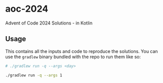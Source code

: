 # aoc-2024
Advent of Code 2024 Solutions - in Kotlin

## Usage

This contains all the inputs and code to reproduce the solutions.
You can use the `gradlew` binary bundled with the repo to run them like so:  


```sh
# ./gradlew run -q --args <day>

./gradlew run -q --args 1
```
